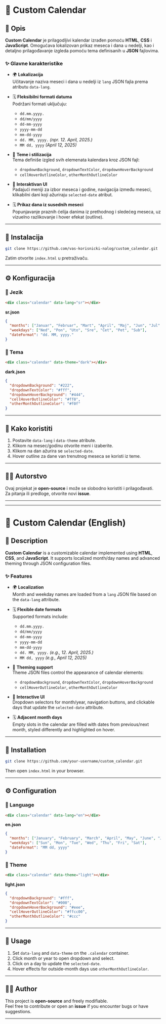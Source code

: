 
# 📅 Custom Calendar

## 📌 Opis  
**Custom Calendar** je prilagodljivi kalendar izrađen pomoću **HTML**, **CSS** i **JavaScript**. Omogućava lokalizovan prikaz meseca i dana u nedelji, kao i detaljno prilagođavanje izgleda pomoću tema definisanih u **JSON** fajlovima.

### ✨ Glavne karakteristike
- 🌍 **Lokalizacija**  
  Učitavanje naziva meseci i dana u nedelji iz `lang` JSON fajla prema atributu `data-lang`.
  
- 🗓 **Fleksibilni formati datuma**  
  Podržani formati uključuju:
  - `dd.mm.yyyy.`
  - `dd/mm/yyyy`
  - `dd-mm-yyyy`
  - `yyyy-mm-dd`
  - `mm-dd-yyyy`
  - `dd. MM, yyyy.` *(npr. 12. April, 2025.)*
  - `MM dd, yyyy` *(April 12, 2025)*

- 🎨 **Teme i stilizacija**  
  Tema definiše izgled svih elemenata kalendara kroz JSON fajl:
  - `dropdownBackground`, `dropdownTextColor`, `dropdownHoverBackground`
  - `cellHoverOutlineColor`, `otherMonthOutlineColor`

- 🧭 **Interaktivan UI**  
  Padajući meniji za izbor meseca i godine, navigacija između meseci, klikabilni dani koji ažuriraju `selected-date` atribut.

- 🗓️ **Prikaz dana iz susednih meseci**  
  Popunjavanje praznih ćelija danima iz prethodnog i sledećeg meseca, uz vizuelno razlikovanje i hover efekat (outline).

---

## 🔧 Instalacija

```bash
git clone https://github.com/vas-korisnicki-nalog/custom_calendar.git
```

Zatim otvorite `index.html` u pretraživaču.

---

## ⚙️ Konfiguracija

### 📌 Jezik

```html
<div class="calendar" data-lang="sr"></div>
```

**sr.json**
```json
{
  "months": ["Januar", "Februar", "Mart", "April", "Maj", "Jun", "Jul", "Avgust", "Septembar", "Oktobar", "Novembar", "Decembar"],
  "weekdays": ["Ned", "Pon", "Uto", "Sre", "Čet", "Pet", "Sub"],
  "dateFormat": "dd. MM, yyyy."
}
```

### 🎨 Tema

```html
<div class="calendar" data-theme="dark"></div>
```

**dark.json**
```json
{
  "dropdownBackground": "#222",
  "dropdownTextColor": "#fff",
  "dropdownHoverBackground": "#444",
  "cellHoverOutlineColor": "#ff0",
  "otherMonthOutlineColor": "#f0f"
}
```

---

## 🚀 Kako koristiti

1. Postavite `data-lang` i `data-theme` atribute.
2. Klikom na mesec/godinu otvorite meni i izaberite.
3. Klikom na dan ažurira se `selected-date`.
4. Hover outline za dane van trenutnog meseca se koristi iz teme.

---

## 👨‍💻 Autorstvo

Ovaj projekat je **open-source** i može se slobodno koristiti i prilagođavati.  
Za pitanja ili predloge, otvorite novi **issue**.

---

---

# 📅 Custom Calendar (English)

## 📌 Description  
**Custom Calendar** is a customizable calendar implemented using **HTML**, **CSS**, and **JavaScript**. It supports localized month/day names and advanced theming through JSON configuration files.

### ✨ Features
- 🌍 **Localization**  
  Month and weekday names are loaded from a `lang` JSON file based on the `data-lang` attribute.

- 🗓 **Flexible date formats**  
  Supported formats include:
  - `dd.mm.yyyy.`
  - `dd/mm/yyyy`
  - `dd-mm-yyyy`
  - `yyyy-mm-dd`
  - `mm-dd-yyyy`
  - `dd. MM, yyyy.` *(e.g., 12. April, 2025.)*
  - `MM dd, yyyy` *(e.g., April 12, 2025)*

- 🎨 **Theming support**  
  Theme JSON files control the appearance of calendar elements:
  - `dropdownBackground`, `dropdownTextColor`, `dropdownHoverBackground`
  - `cellHoverOutlineColor`, `otherMonthOutlineColor`

- 🧭 **Interactive UI**  
  Dropdown selectors for month/year, navigation buttons, and clickable days that update the `selected-date` attribute.

- 🗓️ **Adjacent month days**  
  Empty slots in the calendar are filled with dates from previous/next month, styled differently and highlighted on hover.

---

## 🔧 Installation

```bash
git clone https://github.com/your-username/custom_calendar.git
```

Then open `index.html` in your browser.

---

## ⚙️ Configuration

### 📌 Language

```html
<div class="calendar" data-lang="en"></div>
```

**en.json**
```json
{
  "months": ["January", "February", "March", "April", "May", "June", "July", "August", "September", "October", "November", "December"],
  "weekdays": ["Sun", "Mon", "Tue", "Wed", "Thu", "Fri", "Sat"],
  "dateFormat": "MM dd, yyyy"
}
```

### 🎨 Theme

```html
<div class="calendar" data-theme="light"></div>
```

**light.json**
```json
{
  "dropdownBackground": "#fff",
  "dropdownTextColor": "#000",
  "dropdownHoverBackground": "#eee",
  "cellHoverOutlineColor": "#ffcc00",
  "otherMonthOutlineColor": "#ccc"
}
```

---

## 🚀 Usage

1. Set `data-lang` and `data-theme` on the `.calendar` container.
2. Click month or year to open dropdown and select.
3. Click on a day to update the `selected-date`.
4. Hover effects for outside-month days use `otherMonthOutlineColor`.

---

## 👨‍💻 Author

This project is **open-source** and freely modifiable.  
Feel free to contribute or open an **issue** if you encounter bugs or have suggestions.

---
